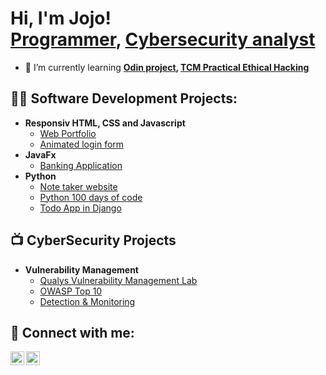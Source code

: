 <h1>Hi, I'm Jojo! <br/><a href="https://github.com/Jay-Jay23">Programmer</a>, <a href="https://www.linkedin.com/in/jojo-skosana-99645a137/">Cybersecurity analyst</a></h1>

- 🌱 I’m currently learning **[Odin project](https://www.theodinproject.com/), [TCM Practical Ethical Hacking](https://academy.tcm-sec.com/courses/enrolled/1152300)**
<h2>👨‍💻 Software Development Projects:</h2>

- <b>Responsiv HTML, CSS and Javascript</b>
  - [Web Portfolio](https://github.com/Jay-Jay23/Developer-Portifolio)
  - [Animated login form](https://github.com/Jay-Jay23/Animated-login-form) 
- <b>JavaFx</b>
  - [Banking Application](https://github.com/Jay-Jay23/Javafx-Banking-Application)
- <b>Python</b>
  - [Note taker website ](https://github.com/Jay-Jay23/Python-Website)
  - [Python 100 days of code ](https://github.com/Jay-Jay23/Python-100-Days-Of-Code)
  - [Todo App in Django ](https://github.com/Jay-Jay23/django-todo-app)

<h2>📺 CyberSecurity Projects</h2>

- <b>Vulnerability Management</b>
  - [Qualys Vulnerability Management Lab](https://github.com/Jay-Jay23/Qualys-Vulnerability-Management-Lab)
  - [OWASP Top 10](https://github.com/Jay-Jay23/OWASP_Top_10)
  - [Detection & Monitoring](https://github.com/Jay-Jay23/Cybersecurity-Homelab-for-Detection-Monitoring)


<h2> 🤳 Connect with me:</h2>

[<img align="left" alt="Jay-jay23 | Twitter" width="22px" src="https://cdn.jsdelivr.net/npm/simple-icons@v3/icons/twitter.svg" />][twitter]
[<img align="left" alt="Jay-jay23 | LinkedIn" width="22px" src="https://cdn.jsdelivr.net/npm/simple-icons@v3/icons/linkedin.svg" />][linkedin]

[twitter]: https://twitter.com/Cyb3rn3rd1
[linkedin]: https://www.linkedin.com/in/jojo-skosana-99645a137

<!--
**Jay-Jay23/Jay-Jay23** is a ✨ _special_ ✨ repository because its `README.md` (this file) appears on your GitHub profile.

Here are some ideas to get you started:

- 🔭 I’m currently working on ...
- 🌱 I’m currently learning ...
- 👯 I’m looking to collaborate on ...
- 🤔 I’m looking for help with ...
- 💬 Ask me about ...
- 📫 How to reach me: ...
- 😄 Pronouns: ...
- ⚡ Fun fact: ...
-->

 
